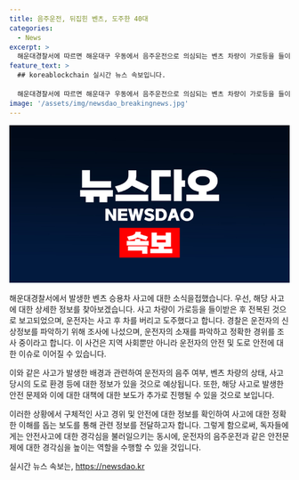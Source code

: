 ```yaml
---
title: 음주운전, 뒤집힌 벤츠, 도주한 40대
categories:
  - News
excerpt: >
  해운대경찰서에 따르면 해운대구 우동에서 음주운전으로 의심되는 벤츠 차량이 가로등을 들이받고 전복된 후 운전자가 도주했다. 운전자의 지갑과 휴대전화가 차 내에서 발견되었고, 경찰은 운전자의 행방을 조사 중이다. 사고로 인한 부상자나 추가 피해는 없었으며, 경찰은 정확한 사건 경위를 조사하고 있다. #해운대 #음주운전 #도주 #벤츠
feature_text: >
  ## koreablockchain 실시간 뉴스 속보입니다.

  해운대경찰서에 따르면 해운대구 우동에서 음주운전으로 의심되는 벤츠 차량이 가로등을 들이받고 전복된 후 운전자가 도주했다. 운전자의 지갑과 휴대전화가 차 내에서 발견되었고, 경찰은 운전자의 행방을 조사 중이다. 사고로 인한 부상자나 추가 피해는 없었으며, 경찰은 정확한 사건 경위를 조사하고 있다. #해운대 #음주운전 #도주 #벤츠
image: '/assets/img/newsdao_breakingnews.jpg'
---
```


<p><img src="/assets/img/newsdao_breakingnews.jpg" alt="koreablockchain 속보" /></p>

<p>해운대경찰서에서 발생한 벤츠 승용차 사고에 대한 소식을접했습니다. 우선, 해당 사고에 대한 상세한 정보를 찾아보겠습니다. 사고 차량이 가로등을 들이받은 후 전복된 것으로 보고되었으며, 운전자는 사고 후 차를 버리고 도주했다고 합니다. 경찰은 운전자의 신상정보를 파악하기 위해 조사에 나섰으며, 운전자의 소재를 파악하고 정확한 경위를 조사 중이라고 합니다. 이 사건은 지역 사회뿐만 아니라 운전자의 안전 및 도로 안전에 대한 이슈로 이어질 수 있습니다. </p>

<p>이와 같은 사고가 발생한 배경과 관련하여 운전자의 음주 여부, 벤츠 차량의 상태, 사고 당시의 도로 환경 등에 대한 정보가 있을 것으로 예상됩니다. 또한, 해당 사고로 발생한 안전 문제와 이에 대한 대책에 대한 보도가 추가로 진행될 수 있을 것으로 보입니다. </p>

<p>이러한 상황에서 구체적인 사고 경위 및 안전에 대한 정보를 확인하여 사고에 대한 정확한 이해를 돕는 보도를 통해 관련 정보를 전달하고자 합니다. 그렇게 함으로써, 독자들에게는 안전사고에 대한 경각심을 불러일으키는 동시에, 운전자의 음주운전과 같은 안전문제에 대한 경각심을 높이는 역할을 수행할 수 있을 것입니다.</p>
실시간 뉴스 속보는, <a href="https://newsdao.kr" rel="dofollow">https://newsdao.kr</a>


